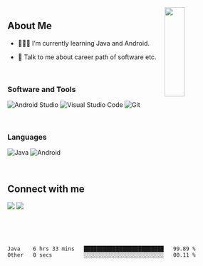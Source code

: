 <img width="30%" align="right" src="https://media.giphy.com/media/VkMV9TldsPd28/giphy.gif" width="200" height="200" />

<h2> About Me </h2>

- 👨🏻‍💻 I’m currently learning Java and Android.

- 💬 Talk to me about career path of software etc.

</br>


<h3 align="left">Software and Tools</h3>
<p>
    <img alt="Android Studio" src="https://img.shields.io/badge/Android Studio-3DDC84?style=flat-square&logo=Android Studio&logoColor=white"></a>
    <!-- <img alt="Jetpack Compose" src="https://img.shields.io/badge/Jetpack Compose-373bf0?style==flat-square&logo=kotlin&logoColor=1df224"></a> -->
    <img alt="Visual Studio Code" src="https://img.shields.io/badge/Visual Studio Code-007ACC?style=flat-square&logo=Visual Studio Code&logoColor=white"></a>
    <img alt="Git" src="https://img.shields.io/badge/Git-F05032?style=flat-square&logo=git&logoColor=white"></a>    
</p>

</br>

<h3 align="left">Languages</h3>
<p>
  
  <img alt="Java" src="https://img.shields.io/badge/Java-orange?style==flat-square&logo=Java&logoColor=white"></a>
  <img alt="Android" src="https://img.shields.io/badge/Android-3DDC84?style==flat-square&logo=Android&logoColor=white"></a>
  <!-- <img alt="Kotlin" src="https://img.shields.io/badge/Kotlin-373bf0?style==flat-square&logo=kotlin&logoColor=orange"></a> -->
  
</p>

</br>


<h2> Connect with me </h2>

<a href = 'https://www.linkedin.com/in/ekremeraykaya'> <img src="https://img.shields.io/badge/LinkedIn-0077B5?&logo=linkedin&logoColor=white"/></a> 
<a href = 'https://www.twitter.com/ekremeraykayaa'> <img src="https://img.shields.io/badge/Twitter-1DA1F2?logo=twitter&logoColor=white"/></a> 

</br>
</br>
</br>



<!--START_SECTION:waka-->

```text
Java    6 hrs 33 mins   █████████████████████████   99.89 %
Other   0 secs          ░░░░░░░░░░░░░░░░░░░░░░░░░   00.11 %
```

<!--END_SECTION:waka-->





</br>
</br>
</br>
